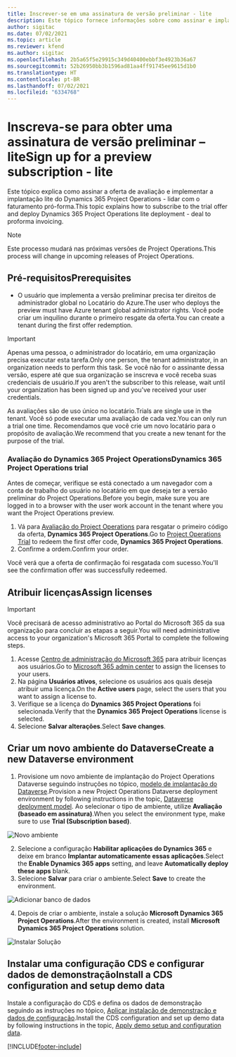 ```yaml
---
title: Inscrever-se em uma assinatura de versão preliminar - lite
description: Este tópico fornece informações sobre como assinar e implantar a implantação simplificada do Project Operations - transação para faturamento pro forma.
author: sigitac
ms.date: 07/02/2021
ms.topic: article
ms.reviewer: kfend
ms.author: sigitac
ms.openlocfilehash: 2b5a65f5e29915c349d40400ebbf3e4923b36a67
ms.sourcegitcommit: 52b26950bb3b1596ad81aa4ff91745ee9615d1b0
ms.translationtype: HT
ms.contentlocale: pt-BR
ms.lasthandoff: 07/02/2021
ms.locfileid: "6334768"
---
```

# <a name="sign-up-for-a-preview-subscription---lite"></a><span data-ttu-id="db8ca-103">Inscreva-se para obter uma assinatura de versão preliminar – lite</span><span class="sxs-lookup"><span data-stu-id="db8ca-103">Sign up for a preview subscription - lite</span></span> 

<span data-ttu-id="db8ca-104">Este tópico explica como assinar a oferta de avaliação e implementar a implantação lite do Dynamics 365 Project Operations - lidar com o faturamento pró-forma.</span><span class="sxs-lookup"><span data-stu-id="db8ca-104">This topic explains how to subscribe to the trial offer and deploy Dynamics 365 Project Operations lite deployment - deal to proforma invoicing.</span></span>

> [!NOTE]
> <span data-ttu-id="db8ca-105">Este processo mudará nas próximas versões de Project Operations.</span><span class="sxs-lookup"><span data-stu-id="db8ca-105">This process will change in upcoming releases of Project Operations.</span></span>

## <a name="prerequisites"></a><span data-ttu-id="db8ca-106">Pré-requisitos</span><span class="sxs-lookup"><span data-stu-id="db8ca-106">Prerequisites</span></span>
- <span data-ttu-id="db8ca-107">O usuário que implementa a versão preliminar precisa ter direitos de administrador global no Locatário do Azure.</span><span class="sxs-lookup"><span data-stu-id="db8ca-107">The user who deploys the preview must have Azure tenant global administrator rights.</span></span> <span data-ttu-id="db8ca-108">Você pode criar um inquilino durante o primeiro resgate da oferta.</span><span class="sxs-lookup"><span data-stu-id="db8ca-108">You can create a tenant during the first offer redemption.</span></span>

> [!IMPORTANT]
> <span data-ttu-id="db8ca-109">Apenas uma pessoa, o administrador do locatário, em uma organização precisa executar esta tarefa.</span><span class="sxs-lookup"><span data-stu-id="db8ca-109">Only one person, the tenant administrator, in an organization needs to perform this task.</span></span> <span data-ttu-id="db8ca-110">Se você não for o assinante dessa versão, espere até que sua organização se inscreva e você receba suas credenciais de usuário.</span><span class="sxs-lookup"><span data-stu-id="db8ca-110">If you aren't the subscriber to this release, wait until your organization has been signed up and you've received your user credentials.</span></span>
> 
> <span data-ttu-id="db8ca-111">As avaliações são de uso único no locatário.</span><span class="sxs-lookup"><span data-stu-id="db8ca-111">Trials are single use in the tenant.</span></span> <span data-ttu-id="db8ca-112">Você só pode executar uma avaliação de cada vez.</span><span class="sxs-lookup"><span data-stu-id="db8ca-112">You can only run a trial one time.</span></span> <span data-ttu-id="db8ca-113">Recomendamos que você crie um novo locatário para o propósito de avaliação.</span><span class="sxs-lookup"><span data-stu-id="db8ca-113">We recommend that you create a new tenant for the purpose of the trial.</span></span>

### <a name="dynamics-365-project-operations-trial"></a><span data-ttu-id="db8ca-114">Avaliação do Dynamics 365 Project Operations</span><span class="sxs-lookup"><span data-stu-id="db8ca-114">Dynamics 365 Project Operations trial</span></span> 

<span data-ttu-id="db8ca-115">Antes de começar, verifique se está conectado a um navegador com a conta de trabalho do usuário no locatário em que deseja ter a versão preliminar do Project Operations.</span><span class="sxs-lookup"><span data-stu-id="db8ca-115">Before you begin, make sure you are logged in to a browser with the user work account in the tenant where you want the Project Operations preview.</span></span>

1. <span data-ttu-id="db8ca-116">Vá para [Avaliação do Project Operations](https://aka.ms/try-po) para resgatar o primeiro código da oferta, **Dynamics 365 Project Operations**.</span><span class="sxs-lookup"><span data-stu-id="db8ca-116">Go to [Project Operations Trial](https://aka.ms/try-po) to redeem the first offer code, **Dynamics 365 Project Operations**.</span></span>
2. <span data-ttu-id="db8ca-117">Confirme a ordem.</span><span class="sxs-lookup"><span data-stu-id="db8ca-117">Confirm your order.</span></span>

  <span data-ttu-id="db8ca-118">Você verá que a oferta de confirmação foi resgatada com sucesso.</span><span class="sxs-lookup"><span data-stu-id="db8ca-118">You'll see the confirmation offer was successfully redeemed.</span></span>

## <a name="assign-licenses"></a><span data-ttu-id="db8ca-119">Atribuir licenças</span><span class="sxs-lookup"><span data-stu-id="db8ca-119">Assign licenses</span></span>

> [!IMPORTANT]
> <span data-ttu-id="db8ca-120">Você precisará de acesso administrativo ao Portal do Microsoft 365 da sua organização para concluir as etapas a seguir.</span><span class="sxs-lookup"><span data-stu-id="db8ca-120">You will need administrative access to your organization's Microsoft 365 Portal to complete the following steps.</span></span>


1. <span data-ttu-id="db8ca-121">Acesse [Centro de administração do Microsoft 365](https://portal.office.com/) para atribuir licenças aos usuários.</span><span class="sxs-lookup"><span data-stu-id="db8ca-121">Go to [Microsoft 365 admin center](https://portal.office.com/) to assign the licenses to your users.</span></span>
2. <span data-ttu-id="db8ca-122">Na página **Usuários ativos**, selecione os usuários aos quais deseja atribuir uma licença.</span><span class="sxs-lookup"><span data-stu-id="db8ca-122">On the **Active users** page, select the users that you want to assign a license to.</span></span>
3. <span data-ttu-id="db8ca-123">Verifique se a licença do **Dynamics 365 Project Operations** foi selecionada.</span><span class="sxs-lookup"><span data-stu-id="db8ca-123">Verify that the **Dynamics 365 Project Operations** license is selected.</span></span> 
4. <span data-ttu-id="db8ca-124">Selecione **Salvar alterações**.</span><span class="sxs-lookup"><span data-stu-id="db8ca-124">Select **Save changes**.</span></span>

## <a name="create-a-new-dataverse-environment"></a><span data-ttu-id="db8ca-125">Criar um novo ambiente do Dataverse</span><span class="sxs-lookup"><span data-stu-id="db8ca-125">Create a new Dataverse environment</span></span>

1. <span data-ttu-id="db8ca-126">Provisione um novo ambiente de implantação do Project Operations Dataverse seguindo instruções no tópico, [modelo de implantação do Dataverse](lite-deployment.md).</span><span class="sxs-lookup"><span data-stu-id="db8ca-126">Provision a new Project Operations Dataverse deployment environment by following instructions in the topic, [Dataverse deployment model](lite-deployment.md).</span></span> <span data-ttu-id="db8ca-127">Ao selecionar o tipo de ambiente, utilize **Avaliação (baseado em assinatura)**.</span><span class="sxs-lookup"><span data-stu-id="db8ca-127">When you select the environment type, make sure to use **Trial (Subscription based)**.</span></span>

  ![Novo ambiente](./media/19CreateEnvironment.png)

2. <span data-ttu-id="db8ca-129">Selecione a configuração **Habilitar aplicações do Dynamics 365** e deixe em branco **Implantar automaticamente essas aplicações**.</span><span class="sxs-lookup"><span data-stu-id="db8ca-129">Select the **Enable Dynamics 365 apps** setting, and leave **Automatically deploy these apps** blank.</span></span>  
3. <span data-ttu-id="db8ca-130">Selecione **Salvar** para criar o ambiente.</span><span class="sxs-lookup"><span data-stu-id="db8ca-130">Select **Save** to create the environment.</span></span>

  ![Adicionar banco de dados](./media/20CreateEnvironment1.png)

4. <span data-ttu-id="db8ca-132">Depois de criar o ambiente, instale a solução **Microsoft Dynamics 365 Project Operations**.</span><span class="sxs-lookup"><span data-stu-id="db8ca-132">After the environment is created, install **Microsoft Dynamics 365 Project Operations** solution.</span></span> 

![Instalar Solução](./media/21InstallSolution.png)

## <a name="install-a-cds-configuration-and-setup-demo-data"></a><span data-ttu-id="db8ca-134">Instalar uma configuração CDS e configurar dados de demonstração</span><span class="sxs-lookup"><span data-stu-id="db8ca-134">Install a CDS configuration and setup demo data</span></span>

<span data-ttu-id="db8ca-135">Instale a configuração do CDS e defina os dados de demonstração seguindo as instruções no tópico, [Aplicar instalação de demonstração e dados de configuração](lite-apply-demo-setup-config-data.md).</span><span class="sxs-lookup"><span data-stu-id="db8ca-135">Install the CDS configuration and set up demo data by following instructions in the topic, [Apply demo setup and configuration data](lite-apply-demo-setup-config-data.md).</span></span>


[!INCLUDE[footer-include](../includes/footer-banner.md)]
